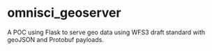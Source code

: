 # omnisci_geoserver
A POC using Flask to serve geo data using WFS3 draft standard with geoJSON and Protobuf payloads.
